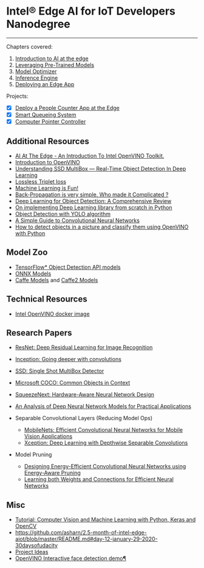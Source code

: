 # Intel® Edge AI for IoT Developers Nanodegree

---
Chapters covered:

1. [Introduction to AI at the edge](1.%20Edge%20AI%20Fundamentals%20with%20OpenVINO/1.%20Introduction%20to%20AI%20at%20the%20edge)
2. [Leveraging Pre-Trained Models](1.%20Edge%20AI%20Fundamentals%20with%20OpenVINO/2.%20Leveraging%20Pre-Trained%20Models)
3. [Model Optimizer](1.%20Edge%20AI%20Fundamentals%20with%20OpenVINO/3.%20Model%20Optimizer)
4. [Inference Engine](1.%20Edge%20AI%20Fundamentals%20with%20OpenVINO/4.%20Inference%20Engine)
5. [Deploying an Edge App](1.%20Edge%20AI%20Fundamentals%20with%20OpenVINO/5.%20Deploying%20an%20Edge%20App)

Projects:

- [x] [Deploy a People Counter App at the Edge](https://github.com/mmphego/people-counter-openvino-edgeai-project/tree/master)
- [x] [Smart Queueing System](https://github.com/mmphego/smart-queue-monitoring-system)
- [x] [Computer Pointer Controller](https://github.com/mmphego/computer-pointer-controller)

## Additional Resources

- [AI At The Edge - An Introduction To Intel OpenVINO Toolkit.](https://blog.mphomphego.co.za/blog/2020/05/25/AI-at-the-Edge-An-introduction-to-Intel-OpenVINO-Toolkit.html)
- [Introduction to OpenVINO](https://towardsdatascience.com/introduction-to-openvino-897e705a1f0a)
- [Understanding SSD MultiBox — Real-Time Object Detection In Deep Learning](https://towardsdatascience.com/understanding-ssd-multibox-real-time-object-detection-in-deep-learning-495ef744fab)
- [Lossless Triplet loss](https://towardsdatascience.com/lossless-triplet-loss-7e932f990b24)
- [Machine Learning is Fun!](https://medium.com/@ageitgey/machine-learning-is-fun-part-2-a26a10b68df3)
- [Back-Propagation is very simple. Who made it Complicated ?](https://medium.com/@14prakash/back-propagation-is-very-simple-who-made-it-complicated-97b794c97e5c)
- [Deep Learning for Object Detection: A Comprehensive Review](https://towardsdatascience.com/deep-learning-for-object-detection-a-comprehensive-review-73930816d8d9)
- [On implementing Deep Learning library from scratch in Python](https://towardsdatascience.com/on-implementing-deep-learning-library-from-scratch-in-python-c93c942710a8)
- [Object Detection with YOLO algorithm](http://datahacker.rs/object-detection-yolo-algorithm/)
- [A Simple Guide to Convolutional Neural Networks](https://towardsdatascience.com/a-simple-guide-to-convolutional-neural-networks-751789e7bd88)
- [How to detect objects in a picture and classify them using OpenVINO with Python](https://www.goto50.ai/2020/04/15/how-to-detect-objects-in-a-picture-and-classify-them-using-openvino-with-python/#article-top)

## Model Zoo

- [TensorFlow* Object Detection API models](https://github.com/tensorflow/models/blob/master/research/object_detection/g3doc/detection_model_zoo.md)
- [ONNX Models](https://github.com/onnx/models)
- [Caffe Models](https://github.com/BVLC/caffe/tree/master/models) and [Caffe2 Models](https://github.com/caffe2/models)

## Technical Resources

- [Intel OpenVINO docker image](https://github.com/mmphego/my-dockerfiles/blob/master/intel-openvino/)
<!-- - [Raspbian Stretch: Install OpenCV 3 + Python on your Raspberry Pi](https://www.pyimagesearch.com/2017/09/04/raspbian-stretch-install-opencv-3-python-on-your-raspberry-pi/) -->

## Research Papers

- [ResNet: Deep Residual Learning for Image Recognition](https://arxiv.org/abs/1512.03385)
- [Inception: Going deeper with convolutions](https://arxiv.org/pdf/1409.4842.pdf)
- [SSD: Single Shot MultiBox Detector](https://arxiv.org/abs/1512.02325.pdf)
- [Microsoft COCO: Common Objects in Context](https://arxiv.org/pdf/1405.0312)
- [SqueezeNext: Hardware-Aware Neural Network Design](https://arxiv.org/abs/1803.10615)
- [An Analysis of Deep Neural Network Models for Practical Applications](https://arxiv.org/pdf/1605.07678.pdf)
- Separable Convolutional Layers (Reducing Model Ops)
    - [MobileNets: Efficient Convolutional Neural Networks for Mobile Vision Applications](https://arxiv.org/abs/1704.04861)
    - [Xception: Deep Learning with Depthwise Separable Convolutions](https://arxiv.org/abs/1610.02357)

- Model Pruning
    - [Designing Energy-Efficient Convolutional Neural Networks using Energy-Aware Pruning](https://arxiv.org/abs/1611.05128)
    - [Learning both Weights and Connections for Efficient Neural Networks](https://arxiv.org/abs/1506.02626)

## Misc

- [Tutorial: Computer Vision and Machine Learning with Python, Keras and OpenCV](https://github.com/jrobchin/Computer-Vision-Basics-with-Python-Keras-and-OpenCV)
- https://github.com/asharn/2.5-month-of-intel-edge-aiot/blob/master/README.md#day-12-january-29-2020-30daysofudacity
- [Project Ideas](https://sites.google.com/udacity.com/intel-edge-ai-scholarship/community/project-showcase/scholars-choice-candidates)
- [
OpenVINO Interactive face detection demo¶
](https://gist.github.com/kodamap/5c257ca5987e6bb8d6904690fb77a9d7)
